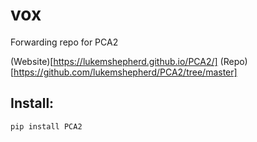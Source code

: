# vox
Forwarding repo for PCA2

(Website)[https://lukemshepherd.github.io/PCA2/]
(Repo)[https://github.com/lukemshepherd/PCA2/tree/master]

## Install:
`pip install PCA2`
